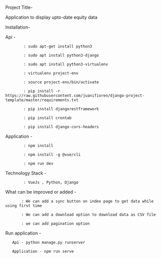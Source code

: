 Project Title-
   
   Application to display upto-date equity data
   
   
   
Installation-

  Api - 
   
            : sudo apt-get install python3
            
            : sudo apt install python3-django
            
            : sudo apt install python3-virtualenv
            
            : virtualenv project-env
            
            : source project-env/bin/activate
            
            : pip install -r https://raw.githubusercontent.com/juanifioren/django-project-template/master/requirements.txt
            
            : pip install djangorestframework
            
            : pip install crontab
            
            : pip install django-cors-headers
            
       
            
   
   Application -
                
            : npm install

            : npm install -g @vue/cli
            
            : npm run dev
            
            
            
 
 Technology Stack - 
 
            : VueJs , Python, Django
            
 What can be improved or added -
 
           : We can add a sync button on index page to get data while using first time
           
           : We can add a download option to download data as CSV file
           
           : we can add pagination option 
           
 Run application - 
 
       Api - python manage.py runserver
       
       Application - npm run serve
            
   
            
 
            
                
